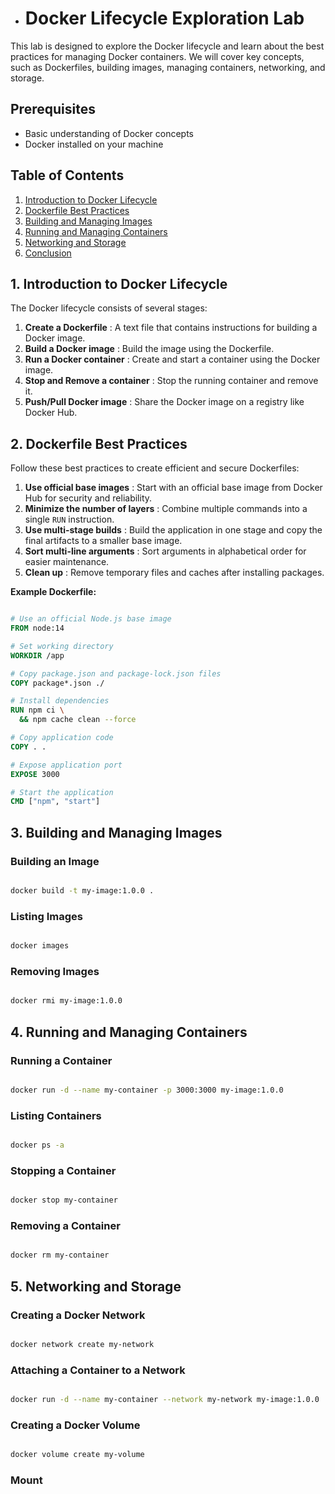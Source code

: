 

- # Docker Lifecycle Exploration Lab

This lab is designed to explore the Docker lifecycle and learn about the best practices for managing Docker containers. We will cover key concepts, such as Dockerfiles, building images, managing containers, networking, and storage.
## Prerequisites
- Basic understanding of Docker concepts
- Docker installed on your machine
## Table of Contents 
1. [Introduction to Docker Lifecycle](https://chat.openai.com/chat?model=gpt-4#introduction) 
2. [Dockerfile Best Practices](https://chat.openai.com/chat?model=gpt-4#dockerfile-best-practices) 
3. [Building and Managing Images](https://chat.openai.com/chat?model=gpt-4#building-and-managing-images) 
4. [Running and Managing Containers](https://chat.openai.com/chat?model=gpt-4#running-and-managing-containers) 
5. [Networking and Storage](https://chat.openai.com/chat?model=gpt-4#networking-and-storage) 
6. [Conclusion](https://chat.openai.com/chat?model=gpt-4#conclusion)

<a name="introduction"></a>
## 1. Introduction to Docker Lifecycle

The Docker lifecycle consists of several stages: 
1. **Create a Dockerfile** : A text file that contains instructions for building a Docker image. 
2. **Build a Docker image** : Build the image using the Dockerfile. 
3. **Run a Docker container** : Create and start a container using the Docker image. 
4. **Stop and Remove a container** : Stop the running container and remove it. 
5. **Push/Pull Docker image** : Share the Docker image on a registry like Docker Hub.

<a name="dockerfile-best-practices"></a>
## 2. Dockerfile Best Practices

Follow these best practices to create efficient and secure Dockerfiles: 
1. **Use official base images** : Start with an official base image from Docker Hub for security and reliability. 
2. **Minimize the number of layers** : Combine multiple commands into a single `RUN` instruction. 
3. **Use multi-stage builds** : Build the application in one stage and copy the final artifacts to a smaller base image. 
4. **Sort multi-line arguments** : Sort arguments in alphabetical order for easier maintenance. 
5. **Clean up** : Remove temporary files and caches after installing packages.

**Example Dockerfile:** 

```Dockerfile

# Use an official Node.js base image
FROM node:14

# Set working directory
WORKDIR /app

# Copy package.json and package-lock.json files
COPY package*.json ./

# Install dependencies
RUN npm ci \
  && npm cache clean --force

# Copy application code
COPY . .

# Expose application port
EXPOSE 3000

# Start the application
CMD ["npm", "start"]
```



<a name="building-and-managing-images"></a>
## 3. Building and Managing Images
### Building an Image

```bash

docker build -t my-image:1.0.0 .
```


### Listing Images

```bash

docker images
```


### Removing Images

```bash

docker rmi my-image:1.0.0
```



<a name="running-and-managing-containers"></a>
## 4. Running and Managing Containers
### Running a Container

```bash

docker run -d --name my-container -p 3000:3000 my-image:1.0.0
```


### Listing Containers

```bash

docker ps -a
```


### Stopping a Container

```bash

docker stop my-container
```


### Removing a Container

```bash

docker rm my-container
```



<a name="networking-and-storage"></a>
## 5. Networking and Storage
### Creating a Docker Network

```bash

docker network create my-network
```


### Attaching a Container to a Network

```bash

docker run -d --name my-container --network my-network my-image:1.0.0
```


### Creating a Docker Volume

```bash

docker volume create my-volume
```


### Mount
